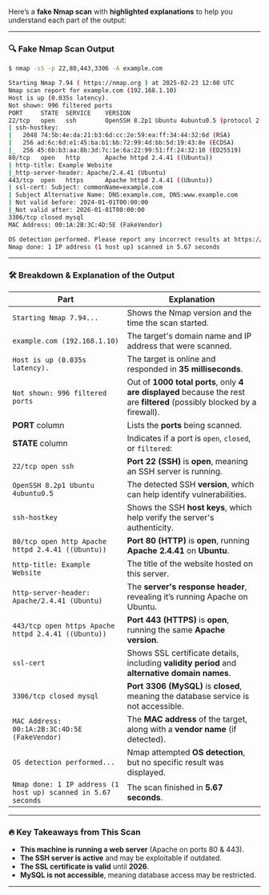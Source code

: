 
Here’s a **fake Nmap scan** with **highlighted explanations** to help you understand each part of the output:

---

### 🔍 **Fake Nmap Scan Output**

```bash
$ nmap -sS -p 22,80,443,3306 -A example.com

Starting Nmap 7.94 ( https://nmap.org ) at 2025-02-23 12:00 UTC
Nmap scan report for example.com (192.168.1.10)
Host is up (0.035s latency).
Not shown: 996 filtered ports
PORT     STATE  SERVICE    VERSION
22/tcp   open   ssh        OpenSSH 8.2p1 Ubuntu 4ubuntu0.5 (protocol 2.0)
| ssh-hostkey: 
|   2048 74:5b:4e:da:21:b3:6d:cc:2e:59:ea:ff:34:44:32:6d (RSA)
|   256 ad:6c:6d:e1:45:ba:b1:bb:72:99:4d:bb:5d:19:43:8e (ECDSA)
|_  256 45:6b:b3:aa:8b:3d:7c:1e:6a:22:99:51:ff:24:32:10 (ED25519)
80/tcp   open   http       Apache httpd 2.4.41 ((Ubuntu))
| http-title: Example Website
|_http-server-header: Apache/2.4.41 (Ubuntu)
443/tcp  open   https      Apache httpd 2.4.41 ((Ubuntu))
| ssl-cert: Subject: commonName=example.com
| Subject Alternative Name: DNS:example.com, DNS:www.example.com
| Not valid before: 2024-01-01T00:00:00
|_Not valid after: 2026-01-01T00:00:00
3306/tcp closed mysql
MAC Address: 00:1A:2B:3C:4D:5E (FakeVendor)

OS detection performed. Please report any incorrect results at https://nmap.org/submit/ .
Nmap done: 1 IP address (1 host up) scanned in 5.67 seconds
```

---

### 🛠 **Breakdown & Explanation of the Output**

|**Part**|**Explanation**|
|---|---|
|`Starting Nmap 7.94...`|Shows the Nmap version and the time the scan started.|
|`example.com (192.168.1.10)`|The target's domain name and IP address that were scanned.|
|`Host is up (0.035s latency).`|The target is online and responded in **35 milliseconds**.|
|`Not shown: 996 filtered ports`|Out of **1000 total ports**, only **4 are displayed** because the rest are **filtered** (possibly blocked by a firewall).|
|**PORT** column|Lists the **ports** being scanned.|
|**STATE** column|Indicates if a port is `open`, `closed`, or `filtered`:|
|`22/tcp open ssh`|**Port 22 (SSH)** is **open**, meaning an SSH server is running.|
|`OpenSSH 8.2p1 Ubuntu 4ubuntu0.5`|The detected SSH **version**, which can help identify vulnerabilities.|
|`ssh-hostkey`|Shows the SSH **host keys**, which help verify the server's authenticity.|
|`80/tcp open http Apache httpd 2.4.41 ((Ubuntu))`|**Port 80 (HTTP)** is **open**, running **Apache 2.4.41** on **Ubuntu**.|
|`http-title: Example Website`|The title of the website hosted on this server.|
|`http-server-header: Apache/2.4.41 (Ubuntu)`|The **server's response header**, revealing it’s running Apache on Ubuntu.|
|`443/tcp open https Apache httpd 2.4.41 ((Ubuntu))`|**Port 443 (HTTPS)** is **open**, running the same **Apache version**.|
|`ssl-cert`|Shows SSL certificate details, including **validity period** and **alternative domain names**.|
|`3306/tcp closed mysql`|**Port 3306 (MySQL)** is **closed**, meaning the database service is not accessible.|
|`MAC Address: 00:1A:2B:3C:4D:5E (FakeVendor)`|The **MAC address** of the target, along with a **vendor name** (if detected).|
|`OS detection performed...`|Nmap attempted **OS detection**, but no specific result was displayed.|
|`Nmap done: 1 IP address (1 host up) scanned in 5.67 seconds`|The scan finished in **5.67 seconds**.|

---

### 🔥 **Key Takeaways from This Scan**

- **This machine is running a web server** (Apache on ports 80 & 443).
- **The SSH server is active** and may be exploitable if outdated.
- **The SSL certificate is valid** until **2026**.
- **MySQL is not accessible**, meaning database access may be restricted.

---

